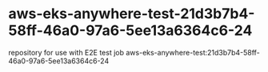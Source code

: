 # aws-eks-anywhere-test-21d3b7b4-58ff-46a0-97a6-5ee13a6364c6-24
repository for use with E2E test job aws-eks-anywhere-test:21d3b7b4-58ff-46a0-97a6-5ee13a6364c6-24
